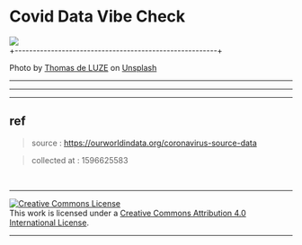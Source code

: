 # Covid Data Vibe Check

![](https://images.unsplash.com/photo-1590417961276-2f4f5e9f6227?ixlib=rb-1.2.1&ixid=eyJhcHBfaWQiOjEyMDd9&auto=format&fit=crop&w=889&q=80)  
+--------------------------------------------------------+  

<span>Photo by <a href="https://unsplash.com/@thomasdeluze?utm_source=unsplash&amp;utm_medium=referral&amp;utm_content=creditCopyText">Thomas de LUZE</a> on <a href="https://unsplash.com/?utm_source=unsplash&amp;utm_medium=referral&amp;utm_content=creditCopyText">Unsplash</a></span>  

---

---





---

## ref

> source : <https://ourworldindata.org/coronavirus-source-data>  

> collected at : 1596625583  

<br />

---

<a rel="license" href="http://creativecommons.org/licenses/by/4.0/"><img alt="Creative Commons License" style="border-width:0" src="https://i.creativecommons.org/l/by/4.0/88x31.png" /></a><br />This work is licensed under a <a rel="license" href="http://creativecommons.org/licenses/by/4.0/">Creative Commons Attribution 4.0 International License</a>.

---